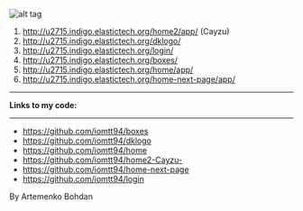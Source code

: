 ![alt tag](http://vinaikopp.com/img/My_projects.png)
1. http://u2715.indigo.elastictech.org/home2/app/ (Cayzu)
2. http://u2715.indigo.elastictech.org/dklogo/
3. http://u2715.indigo.elastictech.org/login/
4. http://u2715.indigo.elastictech.org/boxes/
5. http://u2715.indigo.elastictech.org/home/app/
6. http://u2715.indigo.elastictech.org/home-next-page/app/
***
 **Links to my code:** 
***
- https://github.com/iomtt94/boxes
- https://github.com/iomtt94/dklogo
- https://github.com/iomtt94/home
- https://github.com/iomtt94/home2-Cayzu-
- https://github.com/iomtt94/home-next-page
- https://github.com/iomtt94/login

> 
By Artemenko Bohdan
